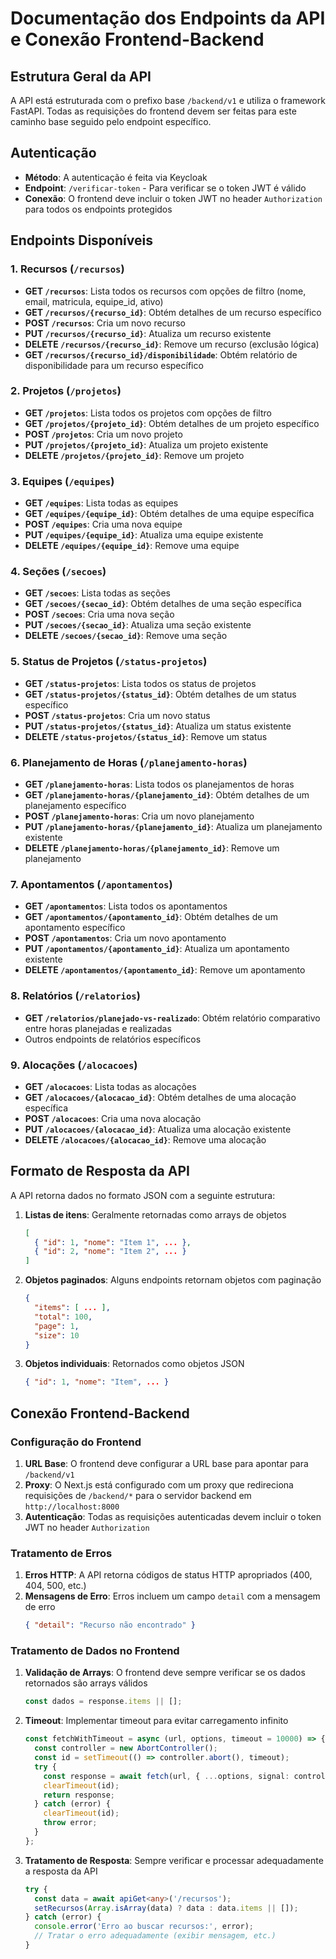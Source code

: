# Documentação dos Endpoints da API e Conexão Frontend-Backend

## Estrutura Geral da API

A API está estruturada com o prefixo base `/backend/v1` e utiliza o framework FastAPI. Todas as requisições do frontend devem ser feitas para este caminho base seguido pelo endpoint específico.

## Autenticação

- **Método**: A autenticação é feita via Keycloak
- **Endpoint**: `/verificar-token` - Para verificar se o token JWT é válido
- **Conexão**: O frontend deve incluir o token JWT no header `Authorization` para todos os endpoints protegidos

## Endpoints Disponíveis

### 1. Recursos (`/recursos`)

- **GET `/recursos`**: Lista todos os recursos com opções de filtro (nome, email, matricula, equipe_id, ativo)
- **GET `/recursos/{recurso_id}`**: Obtém detalhes de um recurso específico
- **POST `/recursos`**: Cria um novo recurso
- **PUT `/recursos/{recurso_id}`**: Atualiza um recurso existente
- **DELETE `/recursos/{recurso_id}`**: Remove um recurso (exclusão lógica)
- **GET `/recursos/{recurso_id}/disponibilidade`**: Obtém relatório de disponibilidade para um recurso específico

### 2. Projetos (`/projetos`)

- **GET `/projetos`**: Lista todos os projetos com opções de filtro
- **GET `/projetos/{projeto_id}`**: Obtém detalhes de um projeto específico
- **POST `/projetos`**: Cria um novo projeto
- **PUT `/projetos/{projeto_id}`**: Atualiza um projeto existente
- **DELETE `/projetos/{projeto_id}`**: Remove um projeto

### 3. Equipes (`/equipes`)

- **GET `/equipes`**: Lista todas as equipes
- **GET `/equipes/{equipe_id}`**: Obtém detalhes de uma equipe específica
- **POST `/equipes`**: Cria uma nova equipe
- **PUT `/equipes/{equipe_id}`**: Atualiza uma equipe existente
- **DELETE `/equipes/{equipe_id}`**: Remove uma equipe

### 4. Seções (`/secoes`)

- **GET `/secoes`**: Lista todas as seções
- **GET `/secoes/{secao_id}`**: Obtém detalhes de uma seção específica
- **POST `/secoes`**: Cria uma nova seção
- **PUT `/secoes/{secao_id}`**: Atualiza uma seção existente
- **DELETE `/secoes/{secao_id}`**: Remove uma seção

### 5. Status de Projetos (`/status-projetos`)

- **GET `/status-projetos`**: Lista todos os status de projetos
- **GET `/status-projetos/{status_id}`**: Obtém detalhes de um status específico
- **POST `/status-projetos`**: Cria um novo status
- **PUT `/status-projetos/{status_id}`**: Atualiza um status existente
- **DELETE `/status-projetos/{status_id}`**: Remove um status

### 6. Planejamento de Horas (`/planejamento-horas`)

- **GET `/planejamento-horas`**: Lista todos os planejamentos de horas
- **GET `/planejamento-horas/{planejamento_id}`**: Obtém detalhes de um planejamento específico
- **POST `/planejamento-horas`**: Cria um novo planejamento
- **PUT `/planejamento-horas/{planejamento_id}`**: Atualiza um planejamento existente
- **DELETE `/planejamento-horas/{planejamento_id}`**: Remove um planejamento

### 7. Apontamentos (`/apontamentos`)

- **GET `/apontamentos`**: Lista todos os apontamentos
- **GET `/apontamentos/{apontamento_id}`**: Obtém detalhes de um apontamento específico
- **POST `/apontamentos`**: Cria um novo apontamento
- **PUT `/apontamentos/{apontamento_id}`**: Atualiza um apontamento existente
- **DELETE `/apontamentos/{apontamento_id}`**: Remove um apontamento

### 8. Relatórios (`/relatorios`)

- **GET `/relatorios/planejado-vs-realizado`**: Obtém relatório comparativo entre horas planejadas e realizadas
- Outros endpoints de relatórios específicos

### 9. Alocações (`/alocacoes`)

- **GET `/alocacoes`**: Lista todas as alocações
- **GET `/alocacoes/{alocacao_id}`**: Obtém detalhes de uma alocação específica
- **POST `/alocacoes`**: Cria uma nova alocação
- **PUT `/alocacoes/{alocacao_id}`**: Atualiza uma alocação existente
- **DELETE `/alocacoes/{alocacao_id}`**: Remove uma alocação

## Formato de Resposta da API

A API retorna dados no formato JSON com a seguinte estrutura:

1. **Listas de itens**: Geralmente retornadas como arrays de objetos
   ```json
   [
     { "id": 1, "nome": "Item 1", ... },
     { "id": 2, "nome": "Item 2", ... }
   ]
   ```

2. **Objetos paginados**: Alguns endpoints retornam objetos com paginação
   ```json
   {
     "items": [ ... ],
     "total": 100,
     "page": 1,
     "size": 10
   }
   ```

3. **Objetos individuais**: Retornados como objetos JSON
   ```json
   { "id": 1, "nome": "Item", ... }
   ```

## Conexão Frontend-Backend

### Configuração do Frontend

1. **URL Base**: O frontend deve configurar a URL base para apontar para `/backend/v1`
2. **Proxy**: O Next.js está configurado com um proxy que redireciona requisições de `/backend/*` para o servidor backend em `http://localhost:8000`
3. **Autenticação**: Todas as requisições autenticadas devem incluir o token JWT no header `Authorization`

### Tratamento de Erros

1. **Erros HTTP**: A API retorna códigos de status HTTP apropriados (400, 404, 500, etc.)
2. **Mensagens de Erro**: Erros incluem um campo `detail` com a mensagem de erro
   ```json
   { "detail": "Recurso não encontrado" }
   ```

### Tratamento de Dados no Frontend

1. **Validação de Arrays**: O frontend deve sempre verificar se os dados retornados são arrays válidos
   ```typescript
   const dados = response.items || [];
   ```

2. **Timeout**: Implementar timeout para evitar carregamento infinito
   ```typescript
   const fetchWithTimeout = async (url, options, timeout = 10000) => {
     const controller = new AbortController();
     const id = setTimeout(() => controller.abort(), timeout);
     try {
       const response = await fetch(url, { ...options, signal: controller.signal });
       clearTimeout(id);
       return response;
     } catch (error) {
       clearTimeout(id);
       throw error;
     }
   };
   ```

3. **Tratamento de Resposta**: Sempre verificar e processar adequadamente a resposta da API
   ```typescript
   try {
     const data = await apiGet<any>('/recursos');
     setRecursos(Array.isArray(data) ? data : data.items || []);
   } catch (error) {
     console.error('Erro ao buscar recursos:', error);
     // Tratar o erro adequadamente (exibir mensagem, etc.)
   }
   ```
